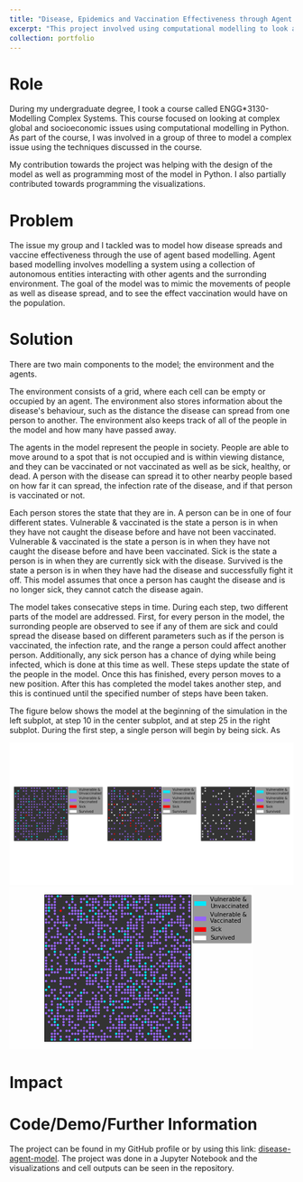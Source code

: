 ```yaml
---
title: "Disease, Epidemics and Vaccination Effectiveness through Agent Based Modelling"
excerpt: "This project involved using computational modelling to look at how vaccines affect disease spread. <br/><img src='/images/standard_disease_spread.gif'>"
collection: portfolio
---
```


Role
======
During my undergraduate degree, I took a course called ENGG*3130-Modelling Complex Systems. This course focused on
looking at complex global and socioeconomic issues using computational modelling in Python. As part of the course,
I was involved in a group of three to model a complex issue using the techniques discussed in the course.

My contribution towards the project was helping with the design of the model as well as programming 
most of the model in Python. I also partially contributed towards programming the visualizations.

Problem
======
The issue my group and I tackled was to model how disease spreads and vaccine effectiveness through the use of 
agent based modelling. Agent based modelling involves modelling a system using a collection of autonomous 
entities interacting with other agents and the surronding environment. 
The goal of the model was to mimic the
movements of people as well as disease spread, and to see the effect vaccination would have on the population. 

Solution
======
There are two main components to the model; the environment and the agents.

The environment consists of a grid, where each cell can be empty or occupied by an agent. The environment also
stores information about the disease's behaviour, such as the distance the disease can spread from one 
person to another. The environment also keeps track of all of the people in the model and how many have passed away.

The agents in the model represent the people in society. People are able to move around to a spot that
is not occupied and is within viewing distance, and they can be vaccinated or not vaccinated as well as be sick,
healthy, or dead. A person with the disease can spread it to other nearby people based on how far it can spread,
the infection rate of the disease, and if that person is vaccinated or not.

Each person stores the state that they are in. A person can be in one of four different states. 
Vulnerable & vaccinated is the state a person is in when they have not caught the disease before and have
not been vaccinated.
Vulnerable & vaccinated is the state a person is in when they have not caught the disease before and have
been vaccinated. 
Sick is the state a person is in when they are currently sick with the disease.
Survived is the state a person is in when they have had the disease and successfully fight it off. 
This model assumes that once a person has caught the disease and is no longer sick, they cannot catch
the disease again.

The model takes consecative steps in time. During each step, two different parts of the model are addressed. 
First, for every person in the model, the surronding people are observed to see if any of them are sick and
could spread the disease based on different parameters such as if the person is vaccinated, the infection rate, 
and the range a person could affect another person. Additionally, any sick person has a chance of dying while 
being infected, which is done at this time as well. These steps update the state of the people in the model. 
Once this has finished, every person moves to a new position. After this has completed the model takes another
step, and this is continued until the specified number of steps have been taken.

The figure below shows the model at the beginning of the simulation in the left subplot, at step 10 in the center
subplot, and at step 25 in the right subplot. During the first step, a single person will begin by being sick.
As 

<img src='/images/model_at_diff_stages.svg' class='center'>


<img src='/images/standard_disease_spread.gif' class='center'>

Impact
======



Code/Demo/Further Information
======


The project can be found in my GitHub profile or by using this link: 
[disease-agent-model](https://github.com/szentimh/disease-agent-model).
The project was done in a Jupyter Notebook and the visualizations and cell outputs can be seen in the repository.


